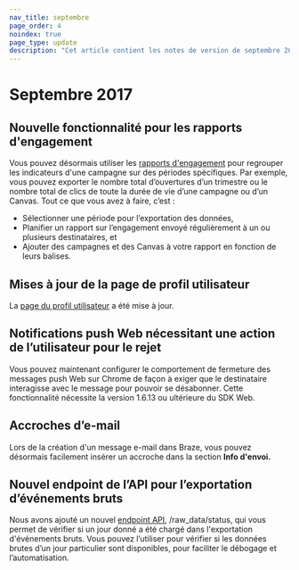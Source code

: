 ```yaml
---
nav_title: septembre
page_order: 4
noindex: true
page_type: update
description: "Cet article contient les notes de version de septembre 2017."
---
```


# Septembre 2017

## Nouvelle fonctionnalité pour les rapports d'engagement

Vous pouvez désormais utiliser les [rapports d'engagement]({{site.baseurl}}/user_guide/data_and_analytics/reporting/engagement_reports/#engagement-reports) pour regrouper les indicateurs d'une campagne sur des périodes spécifiques. Par exemple, vous pouvez exporter le nombre total d’ouvertures d’un trimestre ou le nombre total de clics de toute la durée de vie d’une campagne ou d’un Canvas. Tout ce que vous avez à faire, c’est :
- Sélectionner une période pour l’exportation des données,
- Planifier un rapport sur l’engagement envoyé régulièrement à un ou plusieurs destinataires, et
- Ajouter des campagnes et des Canvas à votre rapport en fonction de leurs balises.

## Mises à jour de la page de profil utilisateur

La [page du profil utilisateur]({{site.baseurl}}/user_guide/engagement_tools/segments/using_user_search/#using-user-search) a été mise à jour.

## Notifications push Web nécessitant une action de l’utilisateur pour le rejet

Vous pouvez maintenant configurer le comportement de fermeture des messages push Web sur Chrome de façon à exiger que le destinataire interagisse avec le message pour pouvoir se désabonner. Cette fonctionnalité nécessite la version 1.6.13 ou ultérieure du SDK Web.

## Accroches d’e-mail

Lors de la création d'un message e-mail dans Braze, vous pouvez désormais facilement insérer un accroche dans la section **Info d'envoi.** 

## Nouvel endpoint de l’API pour l’exportation d’événements bruts

Nous avons ajouté un nouvel [endpoint API]({{site.baseurl}}/developer_guide/rest_api/api_network_connectivity_issues/#whitelisting-brazes-api-endpoint-ip-ranges), /raw_data/status, qui vous permet de vérifier si un jour donné a été chargé dans l'exportation d'événements bruts. Vous pouvez l’utiliser pour vérifier si les données brutes d’un jour particulier sont disponibles, pour faciliter le débogage et l’automatisation.



